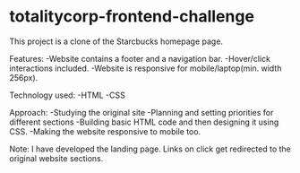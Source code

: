 # totalitycorp-frontend-challenge
This project is a clone of the Starcbucks homepage page.

Features:
-Website contains a footer and a navigation bar.
-Hover/click interactions included.
-Website is responsive for mobile/laptop(min. width 256px).

Technology used:
-HTML
-CSS

Approach:
-Studying the original site
-Planning and setting priorities for different sections
-Building basic HTML code and then designing it using CSS.
-Making the website responsive to mobile too.

Note:
I have developed the landing page.
Links on click get redirected to the original website sections.
